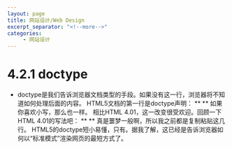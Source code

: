 ```yaml
---
layout: page
title: 网站设计/Web Design
excerpt_separator: "<!--more-->"
categories:
     - 网站设计
---
```


<!--more-->
# 4.2.1 doctype
* doctype是我们告诉浏览器文档类型的手段。如果没有这一行，浏览器将不知道如何处理后面的内容。
 HTML5文档的第一行是doctype声明：
** <!DOCTYPE html>  **
 如果你喜欢小写，那么<!doctype html>也一样。
 相比HTML 4.01，这一改变很受欢迎。回顾一下HTML 4.01的写法吧：
** <!DOCTYPE html PUBLIC "-//W3C//DTD XHTML 1.0 Transitional//EN" "http://www.w3.org/TR/xhtml1/DTD/xhtml1-transitional.dtd">  **
真是噩梦一般啊，所以我之前都是复制粘贴这几行。
HTML5的doctype短小易懂，只有<!DOCTYPE html>。据我了解，这已经是告诉浏览器如何以“标准模式”渲染网页的最短方式了。